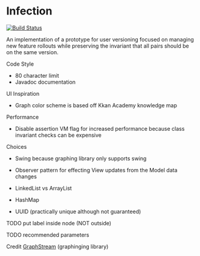 # Infection
[![Build Status](https://travis-ci.org/RamV13/Infection.svg?branch=master)](https://travis-ci.org/RamV13/Infection)

An implementation of a prototype for user versioning focused on managing new feature rollouts while preserving the invariant that all pairs should be on the same version.

Code Style
- 80 character limit
- Javadoc documentation 

UI Inspiration
- Graph color scheme is based off Kkan Academy knowledge map

Performance
- Disable assertion VM flag for increased performance because class invariant checks can be expensive

Choices
- Swing because graphing library only supports swing
- Observer pattern for effecting View updates from the Model data changes

- LinkedList vs ArrayList
- HashMap
- UUID (practically unique although not guaranteed)

TODO put label inside node (NOT outside)

TODO recommended parameters

Credit [GraphStream](http://graphstream-project.org/) (graphinging library)
